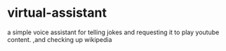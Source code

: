 # virtual-assistant
a simple voice assistant for telling jokes and requesting it to play youtube content.
,and checking up wikipedia
